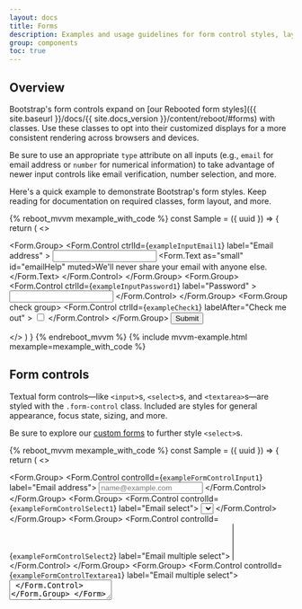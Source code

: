 ```yaml
---
layout: docs
title: Forms
description: Examples and usage guidelines for form control styles, layout options, and custom components for creating a wide variety of forms.
group: components
toc: true
---
```


## Overview

Bootstrap's form controls expand on [our Rebooted form styles]({{ site.baseurl }}/docs/{{ site.docs_version }}/content/reboot/#forms) with classes. Use these classes to opt into their customized displays for a more consistent rendering across browsers and devices.

Be sure to use an appropriate `type` attribute on all inputs (e.g., `email` for email address or `number` for numerical information) to take advantage of newer input controls like email verification, number selection, and more.

Here's a quick example to demonstrate Bootstrap's form styles. Keep reading for documentation on required classes, form layout, and more.

{% reboot_mvvm mexample_with_code %}
const Sample = ({ uuid }) => {
  return (
    <>
      <Form>
        <Form.Group>
          <Form.Control
            ctrlId={`exampleInputEmail1`}
            label="Email address"
          >
            <Input type="email" aria-describedby="emailHelp" />
            <Form.Text as="small" id="emailHelp" muted>We'll never share your email with anyone else.</Form.Text>
          </Form.Control>
        </Form.Group>
        <Form.Group>
          <Form.Control
            ctrlId={`exampleInputPassword1`}
            label="Password"
          >
            <Input type="email" />
          </Form.Control>
        </Form.Group>
        <Form.Group check group>
          <Form.Control
            ctrlId={`exampleCheck1`}
            labelAfter="Check me out"
          >
            <Input type="checkbox" />
          </Form.Control>
        </Form.Group>
        <Button theme="primary" type="submit">Submit</Button>
      </Form>
    </>
  )
}
{% endreboot_mvvm %}
{% include mvvm-example.html mexample=mexample_with_code %}

## Form controls

Textual form controls—like `<input>`s, `<select>`s, and `<textarea>`s—are styled with the `.form-control` class. Included are styles for general appearance, focus state, sizing, and more.

Be sure to explore our [custom forms](#custom-forms) to further style `<select>`s.

{% reboot_mvvm mexample_with_code %}
const Sample = ({ uuid }) => {
  return (
    <>
      <Form>
        <Form.Group>
          <Form.Control controlId={`exampleFormControlInput1`} label="Email address">
            <Input type="email" placeholder="name@example.com" />
          </Form.Control>
        </Form.Group>
        <Form.Group>
          <Form.Control controlId={`exampleFormControlSelect1`} label="Email select">
            <Select>
              <Select.Option>1</Select.Option>
              <Select.Option>2</Select.Option>
              <Select.Option>3</Select.Option>
              <Select.Option>4</Select.Option>
              <Select.Option>5</Select.Option>
            </Select>
          </Form.Control>
        </Form.Group>
        <Form.Group>
          <Form.Control controlId={`exampleFormControlSelect2`} label="Email multiple select">
            <Select multiple>
              <Select.Option>1</Select.Option>
              <Select.Option>2</Select.Option>
              <Select.Option>3</Select.Option>
              <Select.Option>4</Select.Option>
              <Select.Option>5</Select.Option>
            </Select>
          </Form.Control>
        </Form.Group>
        <Form.Group>
          <Form.Control controlId={`exampleFormControlTextarea1`} label="Email multiple select">
            <TextArea />
          </Form.Control>
        </Form.Group>
      </Form>
    </>
  )
}
{% endreboot_mvvm %}
{% include mvvm-example.html mexample=mexample_with_code %}

For file inputs, swap the `.form-control` for `.form-control-file`.

{% reboot_mvvm mexample_with_code %}
const Sample = ({ uuid }) => {
  return (
    <>
      <Form>
        <Form.Group>
          <Form.Control controlId={`exampleFormControlFile1`} label="Example file input">
            <Input type="file" />
          </Form.Control>
        </Form.Group>
      </Form>
    </>
  )
}
{% endreboot_mvvm %}
{% include mvvm-example.html mexample=mexample_with_code %}

### Sizing

Set heights using classes like `.form-control-lg` and `.form-control-sm`.

{% reboot_mvvm mexample_with_code %}
const Sample = ({ uuid }) => {
  return (
    <>
      <Form.Control>
        <Input size="lg" type="text" placeholder=".form-control-lg" />
        <Input type="text" placeholder="Default input" />
        <Input size="sm" type="text" placeholder=".form-control-sm" />
      </Form.Control>
    </>
  )
}
{% endreboot_mvvm %}
{% include mvvm-example.html mexample=mexample_with_code %}

{% reboot_mvvm mexample_with_code %}
const Sample = ({ uuid }) => {
  return (
    <>
      <Form.Control>
        <Select controlSize="lg" placeholder=".form-control-lg">
          <Select.Option>Large select</Select.Option>
        </Select>
        <Select placeholder="Default input">
          <Select.Option>Default select</Select.Option>
        </Select>
        <Select controlSize="sm" placeholder=".form-control-sm">
          <Select.Option>Small select</Select.Option>
        </Select>
      </Form.Control>
    </>
  )
}
{% endreboot_mvvm %}
{% include mvvm-example.html mexample=mexample_with_code %}

### Readonly

Add the `readonly` boolean attribute on an input to prevent modification of the input's value. Read-only inputs appear lighter (just like disabled inputs), but retain the standard cursor.

{% reboot_mvvm mexample_with_code %}
const Sample = ({ uuid }) => {
  return (
    <>
      <Form.Control>
        <Input type="text" placeholder="Readonly input here..." readonly />
      </Form.Control>
    </>
  )
}
{% endreboot_mvvm %}
{% include mvvm-example.html mexample=mexample_with_code %}

### Readonly plain text

If you want to have `<input readonly>` elements in your form styled as plain text, use the `.form-control-plaintext` class to remove the default form field styling and preserve the correct margin and padding.

{% reboot_mvvm mexample_with_code %}
const Sample = ({ uuid }) => {
  return (
    <>
      <Form>
        <Form.Group as={Row}>
          <Form.Control
            controlId="staticEmail"
            label={<Form.Label class="col-sm-2 col-form-label">Email</Form.Label>}
          >
            <Col span={10}>
              <Input type="text" value="email@example.com" readonly plaintext />
            </Col>
          </Form.Control>
        </Form.Group>
        <Form.Group as={Row}>
          <Form.Control
            controlId="inputPassword"
            label={<Form.Label class="col-sm-2 col-form-label">Password</Form.Label>}
          >
            <Col span={10}>
              <Input type="password" placeholder="Password" />
            </Col>
          </Form.Control>
        </Form.Group>
      </Form>
    </>
  )
}
{% endreboot_mvvm %}
{% include mvvm-example.html mexample=mexample_with_code %}

{% reboot_mvvm mexample_with_code %}
const Sample = ({ uuid }) => {
  return (
    <>
      <Form inline>
        <Form.Group class="mb-2">
          <Form.Control
            controlId="staticEmail2"
            label={<Form.Label class="sr-only">Email</Form.Label>}
          >
            <Input type="text" value="email@example.com" readonly plaintext />
          </Form.Control>
        </Form.Group>
        <Form.Group class="mx-sm-3 mb-2">
          <Form.Control
            controlId="inputPassword2"
            label={<Form.Label class="sr-only">Password</Form.Label>}
          >
            <Input type="password" placeholder="Password" />
          </Form.Control>
        </Form.Group>
        <Button type="submit" theme="primary" class="mb-2">Confirm identity</Button>
      </Form>
    </>
  )
}
{% endreboot_mvvm %}
{% include mvvm-example.html mexample=mexample_with_code %}

## Range Inputs

Set horizontally scrollable range inputs using `.form-control-range`.

{% reboot_mvvm mexample_with_code %}
const Sample = ({ uuid }) => {
  return (
    <>
      <Form>
        <Form.Group class="mb-2">
          <Form.Control
            controlId="formControlRange"
            label="Example Range input"
          >
            <Input type="range" />
          </Form.Control>
        </Form.Group>
      </Form>
    </>
  )
}
{% endreboot_mvvm %}
{% include mvvm-example.html mexample=mexample_with_code %}

## Checkboxes and radios

Default checkboxes and radios are improved upon with the help of `.form-check`, **a single class for both input types that improves the layout and behavior of their HTML elements**. Checkboxes are for selecting one or several options in a list, while radios are for selecting one option from many.

Disabled checkboxes and radios are supported. The `disabled` attribute will apply a lighter color to help indicate the input's state.

Checkboxes and radio buttons support HTML-based form validation and provide concise, accessible labels. As such, our `<input>`s and `<label>`s are sibling elements as opposed to an `<input>` within a `<label>`. This is slightly more verbose as you must specify `id` and `for` attributes to relate the `<input>` and `<label>`.

### Default (stacked)

By default, any number of checkboxes and radios that are immediate sibling will be vertically stacked and appropriately spaced with `.form-check`.

{% reboot_mvvm mexample_with_code %}
const Sample = ({ uuid }) => {
  return (
    <>
        <Form.Group check>
          <Form.Control
            controlId="defaultCheck1"
            labelAfter="Default checkbox"
          >
            <Input type="checkbox" value="" />
          </Form.Control>
        </Form.Group>
        <Form.Group check>
          <Form.Control
            controlId="defaultCheck2"
            labelAfter="Disabled checkbox"
          >
            <Input type="checkbox" value="" disabled />
          </Form.Control>
        </Form.Group>
    </>
  )
}
{% endreboot_mvvm %}
{% include mvvm-example.html mexample=mexample_with_code %}

{% reboot_mvvm mexample_with_code %}
const Sample = ({ uuid }) => {
  return (
    <>
        <Form.Group check>
          <Form.Control
            controlId="exampleRadios1"
            labelAfter="Default radio"
          >
            <Input type="radio" name="exampleRadios" value="option1" checked />
          </Form.Control>
        </Form.Group>
        <Form.Group check>
          <Form.Control
            controlId="exampleRadios2"
            labelAfter="Second default radio"
          >
            <Input type="radio" name="exampleRadios" value="option2" />
          </Form.Control>
        </Form.Group>
        <Form.Group check>
          <Form.Control
            controlId="exampleRadios3"
            labelAfter="Disabled radio"
          >
            <Input type="radio" name="exampleRadios" value="option3" disabled />
          </Form.Control>
        </Form.Group>
    </>
  )
}
{% endreboot_mvvm %}
{% include mvvm-example.html mexample=mexample_with_code %}

### Inline

Group checkboxes or radios on the same horizontal row by adding `.form-check-inline` to any `.form-check`.

{% reboot_mvvm mexample_with_code %}
const Sample = ({ uuid }) => {
  return (
    <>
        <Form.Group check inline>
          <Form.Control
            controlId="inlineCheckbox1"
            labelAfter="1"
          >
            <Input type="checkbox" value="option1" />
          </Form.Control>
        </Form.Group>
        <Form.Group check inline>
          <Form.Control
            controlId="inlineCheckbox2"
            labelAfter="2"
          >
            <Input type="checkbox" value="option2" />
          </Form.Control>
        </Form.Group>
        <Form.Group check inline>
          <Form.Control
            controlId="inlineCheckbox3"
            labelAfter="3 (disabled)"
          >
            <Input type="checkbox" value="option3" disabled />
          </Form.Control>
        </Form.Group>
    </>
  )
}
{% endreboot_mvvm %}
{% include mvvm-example.html mexample=mexample_with_code %}

{% reboot_mvvm mexample_with_code %}
const Sample = ({ uuid }) => {
  return (
    <>
        <Form.Group check inline>
          <Form.Control
            controlId="inlineRadio1"
            labelAfter="1"
          >
            <Input type="radio" name="inlineRadioOptions" value="option1" />
          </Form.Control>
        </Form.Group>
        <Form.Group check inline>
          <Form.Control
            controlId="inlineRadio2"
            labelAfter="2"
          >
            <Input type="radio" name="inlineRadioOptions" value="option2" />
          </Form.Control>
        </Form.Group>
        <Form.Group check inline>
          <Form.Control
            controlId="inlineRadio3"
            labelAfter="3 (disabled)"
          >
            <Input type="radio" name="inlineRadioOptions" value="option3" disabled />
          </Form.Control>
        </Form.Group>
    </>
  )
}
{% endreboot_mvvm %}
{% include mvvm-example.html mexample=mexample_with_code %}

### Without labels

Add `.position-static` to inputs within `.form-check` that don't have any label text. Remember to still provide some form of label for assistive technologies (for instance, using `aria-label`).

{% reboot_mvvm mexample_with_code %}
const Sample = ({ uuid }) => {
  return (
    <>
        <Form.Group check>
          <Form.Control
            controlId="blankCheckbox"
          >
            <Input class="position-static" type="checkbox" value="option1" aria-label="..." />
          </Form.Control>
        </Form.Group>
        <Form.Group check>
          <Form.Control
            controlId="blankRadio1"
          >
            <Input class="position-static" type="checkbox" name="blankRadio" value="option1" aria-label="..." />
          </Form.Control>
        </Form.Group>
    </>
  )
}
{% endreboot_mvvm %}
{% include mvvm-example.html mexample=mexample_with_code %}

## Layout

Since Bootstrap applies `display: block` and `width: 100%` to almost all our form controls, forms will by default stack vertically. Additional classes can be used to vary this layout on a per-form basis.

### Form groups

The `.form-group` class is the easiest way to add some structure to forms. It provides a flexible class that encourages proper grouping of labels, controls, optional help text, and form validation messaging. By default it only applies `margin-bottom`, but it picks up additional styles in `.form-inline` as needed. Use it with `<fieldset>`s, `<div>`s, or nearly any other element.

{% reboot_mvvm mexample_with_code %}
const Sample = ({ uuid }) => {
  return (
    <>
      <Form>
          <Form.Group>
            <Form.Control
              label="Example label"
              controlId="formGroupExampleInput"
            >
              <Input type="text" placeholder="Example input placeholder" />
            </Form.Control>
          </Form.Group>
          <Form.Group>
            <Form.Control
              label="Another label"
              controlId="formGroupExampleInput2"
            >
              <Input type="text" placeholder="Another input placeholder" />
            </Form.Control>
          </Form.Group>
      </Form>
    </>
  )
}
{% endreboot_mvvm %}
{% include mvvm-example.html mexample=mexample_with_code %}

### Form grid

More complex forms can be built using our grid classes. Use these for form layouts that require multiple columns, varied widths, and additional alignment options.

{% reboot_mvvm mexample_with_code %}
const Sample = ({ uuid }) => {
  return (
    <>
      <Row>
        <Col>
          <Input type="text" class="form-control" placeholder="First name" />
        </Col>
        <Col>
          <Input type="text" class="form-control" placeholder="Last name" />
        </Col>
      </Row>
    </>
  )
}
{% endreboot_mvvm %}
{% include mvvm-example.html mexample=mexample_with_code %}

#### Form row

You may also swap `.row` for `.form-row`, a variation of our standard grid row that overrides the default column gutters for tighter and more compact layouts.

{% reboot_mvvm mexample_with_code %}
const Sample = ({ uuid }) => {
  return (
    <>
      <Form>
        <Form.Row>
          <Col>
            <Input type="text" class="form-control" placeholder="First name" />
          </Col>
          <Col>
            <Input type="text" class="form-control" placeholder="Last name" />
          </Col>
        </Form.Row>
      </Form>
    </>
  )
}
{% endreboot_mvvm %}
{% include mvvm-example.html mexample=mexample_with_code %}

More complex layouts can also be created with the grid system.

{% reboot_mvvm mexample_with_code %}
const Sample = ({ uuid }) => {
  return (
    <>
      <Form>
        <Form.Row>
          <Col as={Form.Group} md={6}>
            <Form.Input type="email" id="inputEmail4" label="Email" />
          </Col>
          <Col as={Form.Group} md={6}>
            <Form.Input type="password" id="inputPassword4" label="Password" />
          </Col>
        </Form.Row>
        <Form.Group>
          <Form.Input type="text" id="inputAddress" label="Address" placeholder="1234 Main St" />
        </Form.Group>
        <Form.Group>
          <Form.Input type="text" id="inputAddress2" label="Address 2" placeholder="Apartment, studio, or floor" />
        </Form.Group>
        <Form.Row>
          <Col as={Form.Group} md={6}>
            <Form.Input type="text" id="inputCity" label="City" />
          </Col>
          <Col as={Form.Group} md={4}>
            <Form.Select id="inputState" label="State">
              <Form.Option selected>Choose...</Form.Option>
              <Form.Option>...</Form.Option>
            </Form.Select>
          </Col>
          <Col as={Form.Group} md={2}>
            <Form.Input type="text" id="inputZip" label="Zip" />
          </Col>
        </Form.Row>
        <Form.Group>
          <Form.Group check>
            <Form.Checkbox id="gridCheck" labelAfter="Check me out" />
          </Form.Group>
        </Form.Group>
        <Button type="submit" theme="primary">Sign in</Button>
      </Form>
    </>
  )
}
{% endreboot_mvvm %}
{% include mvvm-example.html mexample=mexample_with_code %}

#### Horizontal form

Create horizontal forms with the grid by adding the `.row` class to form groups and using the `.col-*-*` classes to specify the width of your labels and controls. Be sure to add `.col-form-label` to your `<label>`s as well so they're vertically centered with their associated form controls.

At times, you maybe need to use margin or padding utilities to create that perfect alignment you need. For example, we've removed the `padding-top` on our stacked radio inputs label to better align the text baseline.

{% reboot_mvvm mexample_with_code %}
const Sample = ({ uuid }) => {
  return (
    <>
      <Form>
        <Form.Group as={Row}>
          <Form.Input
            controlRefParentCol={{ sm: 10 }}
            type="email"
            id="inputEmail3"
            label={<Form.Label col={{ sm: 2 }}>Email</Form.Label>}
          />
        </Form.Group>
        <Form.Group as={Row}>
          <Form.Input
            controlRefParentCol={{ sm: 10 }}
            type="password"
            id="inputPassword3"
            label={<Form.Label col={{ sm: 2 }}>Password</Form.Label>}
          />
        </Form.Group>
        <Form.Group as="fieldset">
          <Row>
            <Col as="legend" sm={2} class="col-form-label pt-0">Radios</Col>
            <Col sm={10}>
              <Form.Group check>
                <Form.Radio labelAfter="First radio" name="gridRadios" id="gridRadios1" value="option1" checked />
              </Form.Group>
              <Form.Group check>
                <Form.Radio labelAfter="Second radio" name="gridRadios" id="gridRadios2" value="option2" />
              </Form.Group>
              <Form.Group check disabled>
                <Form.Radio labelAfter="Third disabled radio" name="gridRadios" id="gridRadios3" value="option3" disabled />
              </Form.Group>
            </Col>
          </Row>
        </Form.Group>
        <Row as={Form.Group}>
          <Col sm={2}>Checkbox</Col>
          <Col sm={10}>
            <Form.Group check>
              <Form.Checkbox labelAfter="Example checkbox" id="gridCheck1" />
            </Form.Group>
          </Col>
        </Row>
        <Row as={Form.Group}>
          <Col sm={10}>
            <Button type="submit" theme="primary">Sign in</Button>
          </Col>
        </Row>
      </Form>
    </>
  )
}
{% endreboot_mvvm %}
{% include mvvm-example.html mexample=mexample_with_code %}

##### Horizontal form label sizing

Be sure to use `.col-form-label-sm` or `.col-form-label-lg` to your `<label>`s or `<legend>`s to correctly follow the size of `.form-control-lg` and `.form-control-sm`.

{% reboot_mvvm mexample_with_code %}
const Sample = ({ uuid }) => {
  return (
    <>
      <Form>
        <Form.Group as={Row}>
          <Form.Input
            size="sm"
            controlRefParentCol={{ sm: 10 }}
            type="email"
            id="colFormLabelSm"
            label={<Form.Label col={{ sm: 2 }}>Email</Form.Label>}
            placeholder="col-form-label-sm"
          />
        </Form.Group>
        <Form.Group as={Row}>
          <Form.Input
            controlRefParentCol={{ sm: 10 }}
            type="email"
            id="colFormLabel"
            label={<Form.Label col={{ sm: 2 }}>Email</Form.Label>}
            placeholder="col-form-label"
          />
        </Form.Group>
        <Form.Group as={Row}>
          <Form.Input
            size="lg"
            controlRefParentCol={{ sm: 10 }}
            type="email"
            id="colFormLabelLg"
            label={<Form.Label col={{ sm: 2 }}>Email</Form.Label>}
            placeholder="col-form-label-lg"
          />
        </Form.Group>
      </Form>
    </>
  )
}
{% endreboot_mvvm %}
{% include mvvm-example.html mexample=mexample_with_code %}

#### Column sizing

As shown in the previous examples, our grid system allows you to place any number of `.col`s within a `.row` or `.form-row`. They'll split the available width equally between them. You may also pick a subset of your columns to take up more or less space, while the remaining `.col`s equally split the rest, with specific column classes like `.col-7`.

{% reboot_mvvm mexample_with_code %}
const Sample = ({ uuid }) => {
  return (
    <>
      <Form>
        <Form.Row>
          <Col span={7}>
            <Form.Input placeholder="City" />
          </Col>
          <Col class="col">
            <Form.Input placeholder="State" />
          </Col>
          <Col class="col">
            <Form.Input placeholder="Zip" />
          </Col>
        </Form.Row>
      </Form>
    </>
  )
}
{% endreboot_mvvm %}
{% include mvvm-example.html mexample=mexample_with_code %}

#### Auto-sizing

The example below uses a flexbox utility to vertically center the contents and changes `.col` to `.col-auto` so that your columns only take up as much space as needed. Put another way, the column sizes itself based on the contents.

{% reboot_mvvm mexample_with_code %}
const Sample = ({ uuid }) => {
  return (
    <>
      <Form>
        <Form.Row class="align-items-center">
          <Col span="auto">
            <Form.Input
              class="mb-2"
              id="inlineFormInput"
              placeholder="Jane Doe"
              label={<Form.Label class="sr-only">Name</Form.Label>}
            />
          </Col>
          <Col span="auto">
            <Form.Input
              id="inlineFormInputGroup"
              placeholder="Username"
              controlRefParentAs={({ children }) => 
                <InputGroup class="mb-2" prepend="@">{children}</InputGroup>
              }
              label={<Form.Label class="sr-only">Username</Form.Label>}
            />
          </Col>
          <Col span="auto">
            <Form.Group check>
              <Form.Checkbox
                id="autoSizingCheck"
                placeholder="Username"
                labelAfter="Remember me"
              />
            </Form.Group>
          </Col>
          <Col span="auto">
            <Button type="submit" theme="primary" class="mb-2">Submit</Button>
          </Col>
        </Form.Row>
      </Form>
    </>
  )
}
{% endreboot_mvvm %}
{% include mvvm-example.html mexample=mexample_with_code %}

You can then remix that once again with size-specific column classes.

{% reboot_mvvm mexample_with_code %}
const Sample = ({ uuid }) => {
  return (
    <>
      <Form>
        <Form.Row class="align-items-center">
          <Col sm={3} class="my-1">
            <Form.Input
              id="inlineFormInputName"
              placeholder="Jane Doe"
              label={<Form.Label class="sr-only">Name</Form.Label>}
            />
          </Col>
          <Col sm={3} class="my-1">
            <Form.Input
              id="inlineFormInputGroupUsername"
              placeholder="Username"
              controlRefParentAs={({ children }) => 
                <InputGroup prepend="@">{children}</InputGroup>
              }
              label={<Form.Label class="sr-only">Username</Form.Label>}
            />
          </Col>
          <Col span="auto" class="my-1">
            <Form.Group check>
              <Form.Checkbox
                id="autoSizingCheck2"
                labelAfter="Remember me"
              />
            </Form.Group>
          </Col>
          <Col span="auto" class="my-1">
            <Button type="submit" theme="primary">Submit</Button>
          </Col>
        </Form.Row>
      </Form>
    </>
  )
}
{% endreboot_mvvm %}
{% include mvvm-example.html mexample=mexample_with_code %}

And of course [custom form controls](#custom-forms) are supported.

{% reboot_mvvm mexample_with_code %}
const Sample = ({ uuid }) => {
  return (
    <>
      <Form>
        <Form.Row class="align-items-center">
          <Col span="auto" class="my-1">
            <Form.Select
              id="inlineFormCustomSelect"
              class="mr-sm-2"
              label={<Form.Label class="mr-sm-2 sr-only">Preference</Form.Label>}
              custom
            >
              <Select.Option selected>Choose...</Select.Option>
              <Select.Option value="1">One</Select.Option>
              <Select.Option value="2">Two</Select.Option>
              <Select.Option value="3">Three</Select.Option>
            </Form.Select>
          </Col>
          <Col span="auto" class="my-1">
            <Form.Checkbox
              id="customControlAutosizing"
              custom
              controlAs={({ children }) => (
                <div class="custom-control custom-checkbox mr-sm-2">
                  {children}
                </div>
              )}
              labelAfter={<Form.Label custom>Remember my preference</Form.Label>}
            />
          </Col>
          <Col span="auto" class="my-1">
            <Button type="submit" theme="primary">Submit</Button>
          </Col>
        </Form.Row>
      </Form>
    </>
  )
}
{% endreboot_mvvm %}
{% include mvvm-example.html mexample=mexample_with_code %}

### Inline forms

Use the `.form-inline` class to display a series of labels, form controls, and buttons on a single horizontal row. Form controls within inline forms vary slightly from their default states.

- Controls are `display: flex`, collapsing any HTML white space and allowing you to provide alignment control with [spacing]({{ site.baseurl }}/docs/{{ site.docs_version }}/utilities/spacing/) and [flexbox]({{ site.baseurl }}/docs/{{ site.docs_version }}/utilities/flex/) utilities.
- Controls and input groups receive `width: auto` to override the Bootstrap default `width: 100%`.
- Controls **only appear inline in viewports that are at least 576px wide** to account for narrow viewports on mobile devices.

You may need to manually address the width and alignment of individual form controls with [spacing utilities]({{ site.baseurl }}/docs/{{ site.docs_version }}/utilities/spacing/) (as shown below). Lastly, be sure to always include a `<label>` with each form control, even if you need to hide it from non-screenreader visitors with `.sr-only`.

{% reboot_mvvm mexample_with_code %}
const Sample = ({ uuid }) => {
  return (
    <>
      <Form inline>
        <Form.Input
          id="inlineFormInputName2"
          placeholder="Jane Doe"
          class="mb-2 mr-sm-2"
          label={<Form.Label class="sr-only">Name</Form.Label>}
        />
        <Form.Input
          id="inlineFormInputGroupUsername2"
          placeholder="Username"
          label={<Form.Label class="sr-only">Username</Form.Label>}
          controlRefParentAs={({ children }) => (
            <InputGroup children={children} class="mb-2 mr-sm-2" prepend="@" />
          )}
        />
        <Form.Checkbox
          id="inlineFormCheck"
          labelAfter="Remember me"
          controlAs={({ children }) => (
            <Form.Group check children={children} class="mb-2 mr-sm-2" />
          )}
        />
        <Button type="submit" theme="primary" class="mb-2">Submit</Button>
      </Form>
    </>
  )
}
{% endreboot_mvvm %}
{% include mvvm-example.html mexample=mexample_with_code %}

Custom form controls and selects are also supported.

{% reboot_mvvm mexample_with_code %}
const Sample = ({ uuid }) => {
  return (
    <>
      <Form inline>
        <Form.Select
          id="inlineFormCustomSelectPref"
          class="my-1 mr-sm-2"
          label={<Form.Label class="my-1 mr-2">Preference</Form.Label>}
          custom
        >
          <Select.Option selected>Choose...</Select.Option>
          <Select.Option value="1">One</Select.Option>
          <Select.Option value="2">Two</Select.Option>
          <Select.Option value="3">Three</Select.Option>
        </Form.Select>
        <Form.Checkbox
          id="customControlInline"
          labelAfter={<Form.Label custom>Remember my preference</Form.Label>}
          controlAs={({ children }) => (
            <div children={children} class="custom-control custom-checkbox my-1 mr-sm-2" />
          )}
          custom
        />
        <Button type="submit" theme="primary" class="my-1">Submit</Button>
      </Form>
    </>
  )
}
{% endreboot_mvvm %}
{% include mvvm-example.html mexample=mexample_with_code %}

{% capture callout %}
##### Alternatives to hidden labels
Assistive technologies such as screen readers will have trouble with your forms if you don't include a label for every input. For these inline forms, you can hide the labels using the `.sr-only` class. There are further alternative methods of providing a label for assistive technologies, such as the `aria-label`, `aria-labelledby` or `title` attribute. If none of these are present, assistive technologies may resort to using the `placeholder` attribute, if present, but note that use of `placeholder` as a replacement for other labelling methods is not advised.
{% endcapture %}
{% include callout.html content=callout type="warning" %}

## Help text

Block-level help text in forms can be created using `.form-text` (previously known as `.help-block` in v3). Inline help text can be flexibly implemented using any inline HTML element and utility classes like `.text-muted`.

{% capture callout %}
##### Associating help text with form controls

Help text should be explicitly associated with the form control it relates to using the `aria-describedby` attribute. This will ensure that assistive technologies—such as screen readers—will announce this help text when the user focuses or enters the control.
{% endcapture %}
{% include callout.html content=callout type="warning" %}

Help text below inputs can be styled with `.form-text`. This class includes `display: block` and adds some top margin for easy spacing from the inputs above.

{% reboot_mvvm mexample_with_code %}
const Sample = ({ uuid }) => {
  return (
    <>
      <Form.Input
        id="inputPassword5"
        type="password"
        aria-describedby="passwordHelpBlock"
        label="Password"
        controlHelp={(
          <Form.Text as="small" muted id="passwordHelpBlock">
            Your password must be 8-20 characters long, contain letters and numbers, and must not contain spaces, special characters, or emoji.
          </Form.Text>
        )}
      />
    </>
  )
}
{% endreboot_mvvm %}
{% include mvvm-example.html mexample=mexample_with_code %}

Inline text can use any typical inline HTML element (be it a `<small>`, `<span>`, or something else) with nothing more than a utility class.

{% reboot_mvvm mexample_with_code %}
const Sample = ({ uuid }) => {
  return (
    <>
      <Form inline>
        <Form.Group>
          <Form.Input
            id="inputPassword6"
            type="password"
            aria-describedby="passwordHelpInline"
            label="Password"
            class="mx-sm-3"
            controlHelp={(
              <Form.Text as="small" muted id="passwordHelpInline">
                Must be 8-20 characters long.
              </Form.Text>
            )}
          />
        </Form.Group>
      </Form>
    </>
  )
}
{% endreboot_mvvm %}
{% include mvvm-example.html mexample=mexample_with_code %}

## Disabled forms

Add the `disabled` boolean attribute on an input to prevent user interactions and make it appear lighter.

{% highlight jsx %}
<Form.Input id="disabledInput" type="text" placeholder="Disabled input here..." disabled />
{% endhighlight %}

Add the `disabled` attribute to a `<fieldset>` to disable all the controls within.

{% reboot_mvvm mexample_with_code %}
const Sample = ({ uuid }) => {
  return (
    <>
      <Form>
        <fieldset disabled>
          <Form.Group>
            <Form.Input
              id="disabledTextInput"
              label="Disabled input"
              placeholder="Disabled input"
            />
          </Form.Group>
          <Form.Group>
            <Form.Select
              id="disabledSelect"
              label="Disabled select menu"
            >
              <Select.Option>Disabled select</Select.Option>
            </Form.Select>
          </Form.Group>
          <Form.Group>
            <Form.Checkbox
              id="disabledFieldsetCheck"
              labelAfter="Can't check this"
              placeholder="Disabled input"
              disabled
              controlAs={({ children }) => (
                <div class="form-check" children={children} />
              )}
            />
          </Form.Group>
          <Button type="submit" theme="primary">Submit</Button>
        </fieldset>
      </Form>
    </>
  )
}
{% endreboot_mvvm %}
{% include mvvm-example.html mexample=mexample_with_code %}

{% capture callout %}
##### Caveat with anchors

By default, browsers will treat all native form controls (`<input>`, `<select>` and `<button>` elements) inside a `<fieldset disabled>` as disabled, preventing both keyboard and mouse interactions on them. However, if your form also includes `<a ... class="btn btn-*">` elements, these will only be given a style of `pointer-events: none`. As noted in the section about [disabled state for buttons]({{ site.baseurl }}/docs/{{ site.docs_version }}/components/buttons/#disabled-state) (and specifically in the sub-section for anchor elements), this CSS property is not yet standardized and isn't fully supported in Internet Explorer 10, and won't prevent keyboard users from being able to focus or activate these links. So to be safe, use custom JavaScript to disable such links.
{% endcapture %}
{% include callout.html content=callout type="warning" %}

{% capture callout %}
#### Cross-browser compatibility

While Bootstrap will apply these styles in all browsers, Internet Explorer 11 and below don't fully support the `disabled` attribute on a `<fieldset>`. Use custom JavaScript to disable the fieldset in these browsers.
{% endcapture %}
{% include callout.html content=callout type="danger" %}

## Validation

Provide valuable, actionable feedback to your users with HTML5 form validation–[available in all our supported browsers](https://caniuse.com/#feat=form-validation). Choose from the browser default validation feedback, or implement custom messages with our built-in classes and starter JavaScript.

{% capture callout %}
We currently recommend using custom validation styles, as native browser default validation messages are not consistently exposed to assistive technologies in all browsers (most notably, Chrome on desktop and mobile).
{% endcapture %}
{% include callout.html content=callout type="warning" %}

### How it works

Here's how form validation works with Bootstrap:

- HTML form validation is applied via CSS's two pseudo-classes, `:invalid` and `:valid`. It applies to `<input>`, `<select>`, and `<textarea>` elements.
- Bootstrap scopes the `:invalid` and `:valid` styles to parent `.was-validated` class, usually applied to the `<form>`. Otherwise, any required field without a value shows up as invalid on page load. This way, you may choose when to activate them (typically after form submission is attempted).
- To reset the appearance of the form (for instance, in the case of dynamic form submissions using AJAX), remove the `.was-validated` class from the `<form>` again after submission.
- As a fallback, `.is-invalid` and `.is-valid` classes may be used instead of the pseudo-classes for [server side validation](#server-side). They do not require a `.was-validated` parent class.
- Due to constraints in how CSS works, we cannot (at present) apply styles to a `<label>` that comes before a form control in the DOM without the help of custom JavaScript.
- All modern browsers support the [constraint validation API](https://www.w3.org/TR/html5/sec-forms.html#the-constraint-validation-api), a series of JavaScript methods for validating form controls.
- Feedback messages may utilize the [browser defaults](#browser-defaults) (different for each browser, and unstylable via CSS) or our custom feedback styles with additional HTML and CSS.
- You may provide custom validity messages with `setCustomValidity` in JavaScript.

With that in mind, consider the following demos for our custom form validation styles, optional server side classes, and browser defaults.

### Custom styles

For custom Bootstrap form validation messages, you'll need to add the `novalidate` boolean attribute to your `<form>`. This disables the browser default feedback tooltips, but still provides access to the form validation APIs in JavaScript. Try to submit the form below; our JavaScript will intercept the submit button and relay feedback to you. When attempting to submit, you'll see the `:invalid` and `:valid` styles applied to your form controls.

Custom feedback styles apply custom colors, borders, focus styles, and background icons to better communicate feedback. Background icons for `<select>`s are only available with `.custom-select`, and not `.form-control`.

{% reboot_mvvm mexample_with_code %}
const Sample = ({ uuid }) => {
  const [ wasValidated, setWasValidated ] = React.useState(false)

  return (
    <>
      <Form
        class="needs-validation"
        rbWasValidated={wasValidated}
        novalidate
        onSubmitCapture={(event) => {
          const form = event.target
          if (form.checkValidity() === false) {
            event.preventDefault();
            event.stopPropagation();
          }
          setWasValidated(true)
        }}
      >
        <Form.Row>
          <Col md={4} class="mb-3">
            <Form.Input
              id="validationCustom01"
              label="First name"
              value="Mark"
              required
              controlValidationFeedback={<Form.ValidationFeedback when="valid">Looks good!</Form.ValidationFeedback>}
            />
          </Col>
          <Col md={4} class="mb-3">
            <Form.Input
              id="validationCustom02"
              label="Last name"
              value="Otto"
              required
              controlValidationFeedback={<Form.ValidationFeedback when="valid">Looks good!</Form.ValidationFeedback>}
            />
          </Col>
          <Col md={4} class="mb-3">
            <Form.Input
              id="validationCustomUsername"
              label="Username"
              required
              aria-describedby="inputGroupPrepend"
              controlRefParentAs={({ children }) => (
                <InputGroup prepend="@" id="inputGroupPrepend" children={children} />
              )}
              controlValidationFeedback={<Form.ValidationFeedback when="invalid">Please choose a username.</Form.ValidationFeedback>}
            />
          </Col>
        </Form.Row>
        <Form.Row>
          <Col md={6} class="mb-3">
            <Form.Input
              id="validationCustom03"
              label="City"
              required
              controlValidationFeedback={<Form.ValidationFeedback when="invalid">Please provide a valid city.</Form.ValidationFeedback>}
            />
          </Col>
          <Col md={3} class="mb-3">
            <Form.Select
              id="validationCustom04"
              label="State"
              required
              controlValidationFeedback={<Form.ValidationFeedback when="invalid">Please select a valid state.</Form.ValidationFeedback>}
            >
              <Select.Option selected disabled value="">Choose...</Select.Option>
              <Select.Option>...</Select.Option>
            </Form.Select>
          </Col>
          <Col md={3} class="mb-3">
            <Form.Input
              id="validationCustom05"
              label="Zip"
              required
              controlValidationFeedback={<Form.ValidationFeedback when="invalid">Please provide a valid zip.</Form.ValidationFeedback>}
            />
          </Col>
        </Form.Row>
        <Form.Group>
          <Form.Checkbox
            id="invalidCheck"
            labelAfter="Agree to terms and conditions"
            value=""
            required
            controlAs={({ children }) => (
              <Form.Group check children={children} />
            )}
            controlValidationFeedback={<Form.ValidationFeedback when="invalid">You must agree before submitting.</Form.ValidationFeedback>}
          />
        </Form.Group>
        <Button theme="primary" type="submit">Submit form</Button>
      </Form>
    </>
  )
}
{% endreboot_mvvm %}
{% include mvvm-example.html mexample=mexample_with_code %}

### Browser defaults

Not interested in custom validation feedback messages or writing JavaScript to change form behaviors? All good, you can use the browser defaults. Try submitting the form below. Depending on your browser and OS, you'll see a slightly different style of feedback.

While these feedback styles cannot be styled with CSS, you can still customize the feedback text through JavaScript.

{% reboot_mvvm mexample_with_code %}
const Sample = ({ uuid }) => {
  return (
    <>
      <Form>
        <Form.Row>
          <Col md={4} class="mb-3">
            <Form.Input
              id="validationDefault01"
              label="First name"
              value="Mark"
              required
            />
          </Col>
          <Col md={4} class="mb-3">
            <Form.Input
              id="validationDefault02"
              label="Last name"
              value="Otto"
              required
            />
          </Col>
          <Col md={4} class="mb-3">
            <Form.Input
              id="validationDefaultUsername"
              label="Username"
              aria-describedby="inputGroupPrepend2"
              controlRefParentAs={({ children }) => 
                <InputGroup prepend="@" id="inputGroupPrepend2">{children}</InputGroup>
              }
              required
            />
          </Col>
        </Form.Row>
        <Form.Row>
          <Col md={6} class="mb-3">
            <Form.Input
              id="validationDefault03"
              label="City"
              required
            />
          </Col>
          <Col md={3} class="mb-3">
            <Form.Select
              id="validationDefault04"
              label="State"
              custom
              required
            >
              <Select.Option selected disabled value="">Choose...</Select.Option>
              <Select.Option>...</Select.Option>
            </Form.Select>
          </Col>
          <Col md={3} class="mb-3">
            <Form.Input
              id="validationDefault05"
              label="Zip"
              required
            />
          </Col>
        </Form.Row>
        <Form.Group>
          <Form.Checkbox
            id="invalidCheck2"
            labelAfter="Agree to terms and conditions"
            value=""
            required
            controlAs={({ children }) => (
              <Form.Group check children={children} />
            )}
          />
        </Form.Group>
        <Button theme="primary" type="submit">Submit form</Button>
      </Form>
    </>
  )
}
{% endreboot_mvvm %}
{% include mvvm-example.html mexample=mexample_with_code %}

### Server side

We recommend using client-side validation, but in case you require server-side validation, you can indicate invalid and valid form fields with `.is-invalid` and `.is-valid`. Note that `.invalid-feedback` is also supported with these classes.

{% reboot_mvvm mexample_with_code %}
const Sample = ({ uuid }) => {
  return (
    <>
      <Form>
        <Form.Row>
          <Col md={4} class="mb-3">
            <Form.Input
              id="validationServer01"
              label="First name"
              value="Mark"
              required
              rbValid
              controlValidationFeedback={<Form.ValidationFeedback when="valid">Looks good!</Form.ValidationFeedback>}
            />
          </Col>
          <Col md={4} class="mb-3">
            <Form.Input
              id="validationServer02"
              label="Last name"
              value="Otto"
              required
              rbValid
              controlValidationFeedback={<Form.ValidationFeedback when="valid">Looks good!</Form.ValidationFeedback>}
            />
          </Col>
          <Col md={4} class="mb-3">
            <Form.Input
              id="validationServerUsername"
              label="Username"
              required
              rbValid={false}
              aria-describedby="inputGroupPrepend3"
              controlRefParentAs={({ children }) => 
                <InputGroup prepend="@" id="inputGroupPrepend3">{children}</InputGroup>
              }
              controlValidationFeedback={<Form.ValidationFeedback when="invalid">Please choose a username.</Form.ValidationFeedback>}
            />
          </Col>
        </Form.Row>
        <Form.Row>
          <Col md={6} class="mb-3">
            <Form.Input
              id="validationServer03"
              label="City"
              required
              rbValid={false}
              controlValidationFeedback={<Form.ValidationFeedback when="invalid">Please provide a valid city.</Form.ValidationFeedback>}
            />
          </Col>
          <Col md={3} class="mb-3">
            <Form.Select
              id="validationServer04"
              label="State"
              custom
              required
              rbValid={false}
              controlValidationFeedback={<Form.ValidationFeedback when="invalid">Please select a valid state.</Form.ValidationFeedback>}
            >
              <Select.Option selected disabled value="">Choose...</Select.Option>
              <Select.Option>...</Select.Option>
            </Form.Select>
          </Col>
          <Col md={3} class="mb-3">
            <Form.Input
              id="validationServer05"
              label="Zip"
              required
              rbValid={false}
              controlValidationFeedback={<Form.ValidationFeedback when="invalid">Please provide a valid zip.</Form.ValidationFeedback>}
            />
          </Col>
        </Form.Row>
        <Form.Group>
          <Form.Checkbox
            id="invalidCheck3"
            labelAfter="Agree to terms and conditions"
            value=""
            required
            rbValid={false}
            controlAs={({ children }) => (
              <Form.Group check children={children} />
            )}
            controlValidationFeedback={<Form.ValidationFeedback when="invalid">You must agree before submitting.</Form.ValidationFeedback>}
          />
        </Form.Group>
        <Button theme="primary" type="submit">Submit form</Button>
      </Form>
    </>
  )
}
{% endreboot_mvvm %}
{% include mvvm-example.html mexample=mexample_with_code %}

### Supported elements

Validation styles are available for the following form controls and components:

- `<input>`s and `<textarea>`s with `.form-control` (including up to one `.form-control` in input groups)
- `<select>`s with `.form-control` or `.custom-select`
- `.form-check`s
- `.custom-checkbox`s and `.custom-radio`s
- `.custom-file`

{% reboot_mvvm mexample_with_code %}
const Sample = ({ uuid }) => {
  return (
    <>
      <Form rbWasValidated>
        <div class="mb-3">
          <Form.Input
            textarea
            id="validationTextarea"
            label="Textarea"
            required
            rbValid={false}
            controlValidationFeedback={<Form.ValidationFeedback when="invalid">Please enter a message in the textarea.</Form.ValidationFeedback>}
          />
        </div>
        <div class="custom-control custom-checkbox mb-3">
          <Form.Checkbox
            id="customControlValidation1"
            labelAfter={<Form.Label custom>Check this custom checkbox</Form.Label>}
            custom
            required
            controlValidationFeedback={<Form.ValidationFeedback when="invalid">Example invalid feedback text</Form.ValidationFeedback>}
          />
        </div>
        <div class="custom-control custom-radio">
          <Form.Radio
            id="customControlValidation2"
            labelAfter={<Form.Label custom>Toggle this custom radio</Form.Label>}
            name="radio-stacked"
            custom
            required
          />
        </div>
        <div class="custom-control custom-radio mb-3">
          <Form.Radio
            id="customControlValidation3"
            labelAfter={<Form.Label custom>Or toggle this other custom radio</Form.Label>}
            name="radio-stacked"
            custom
            required
            controlValidationFeedback={<Form.ValidationFeedback when="invalid">More example invalid feedback text</Form.ValidationFeedback>}
          />
        </div>
        <Form.Group>
          <Form.Select
            custom
            required
            controlValidationFeedback={<Form.ValidationFeedback when="invalid">Example invalid custom select feedback</Form.ValidationFeedback>}
          >
            <Select.Option value="">Open this select menu</Select.Option>
            <Select.Option value="1">One</Select.Option>
            <Select.Option value="2">Two</Select.Option>
            <Select.Option value="3">Three</Select.Option>
          </Form.Select>
        </Form.Group>
        <div class="custom-file">
          <Form.Input
            type="file"
            id="validatedCustomFile"
            labelAfter="Choose file..."
            required
            custom
            controlValidationFeedback={<Form.ValidationFeedback when="invalid">Example invalid custom file feedback</Form.ValidationFeedback>}
          />
        </div>
      </Form>
    </>
  )
}
{% endreboot_mvvm %}
{% include mvvm-example.html mexample=mexample_with_code %}

### Tooltips

If your form layout allows it, you can swap the `.{valid|invalid}-feedback` classes for `.{valid|invalid}-tooltip` classes to display validation feedback in a styled tooltip. Be sure to have a parent with `position: relative` on it for tooltip positioning. In the example below, our column classes have this already, but your project may require an alternative setup.

{% reboot_mvvm mexample_with_code %}
const Sample = ({ uuid }) => {
  const [ wasValidated, setWasValidated ] = React.useState(false)

  return (
    <>
      <Form
        class="needs-validation"
        rbWasValidated={wasValidated}
        novalidate
        onSubmitCapture={(event) => {
          const form = event.target
          if (form.checkValidity() === false) {
            event.preventDefault();
            event.stopPropagation();
          }
          setWasValidated(true)
        }}
      >
        <Form.Row>
          <Col md={4} class="mb-3">
            <Form.Input
              id="validationTooltip01"
              label="First name"
              value="Mark"
              required
              controlValidationTooltip={<Form.ValidationTooltip when="valid">Looks good!</Form.ValidationTooltip>}
            />
          </Col>
          <Col md={4} class="mb-3">
            <Form.Input
              id="validationTooltip02"
              label="Last name"
              value="Otto"
              required
              controlValidationTooltip={<Form.ValidationTooltip when="valid">Looks good!</Form.ValidationTooltip>}
            />
          </Col>
          <Col md={4} class="mb-3">
            <Form.Input
              id="validationTooltipUsername"
              label="Username"
              required
              aria-describedby="inputGroupPrepend"
              controlRefParentAs={({ children }) => (
                <InputGroup prepend="@" id="inputGroupPrepend" children={children} />
              )}
              controlValidationTooltip={<Form.ValidationTooltip when="invalid">Please choose a username.</Form.ValidationTooltip>}
            />
          </Col>
        </Form.Row>
        <Form.Row>
          <Col md={6} class="mb-3">
            <Form.Input
              id="validationTooltip03"
              label="City"
              required
              controlValidationTooltip={<Form.ValidationTooltip when="invalid">Please provide a valid city.</Form.ValidationTooltip>}
            />
          </Col>
          <Col md={3} class="mb-3">
            <Form.Select
              id="validationTooltip04"
              label="State"
              required
              controlValidationTooltip={<Form.ValidationTooltip when="invalid">Please select a valid state.</Form.ValidationTooltip>}
            >
              <Select.Option selected disabled value="">Choose...</Select.Option>
              <Select.Option>...</Select.Option>
            </Form.Select>
          </Col>
          <Col md={3} class="mb-3">
            <Form.Input
              id="validationTooltip05"
              label="Zip"
              required
              controlValidationTooltip={<Form.ValidationTooltip when="invalid">Please provide a valid zip.</Form.ValidationTooltip>}
            />
          </Col>
        </Form.Row>
        <Button theme="primary" type="submit">Submit form</Button>
      </Form>
    </>
  )
}
{% endreboot_mvvm %}
{% include mvvm-example.html mexample=mexample_with_code %}

### Customizing

Validation states can be customized via Sass with the `$form-validation-states` map. Located in our `_variables.scss` file, this Sass map is looped over to generate the default `valid`/`invalid` validation states. Included is a nested map for customizing each state's color and icon. While no other states are supported by browsers, those using custom styles can easily add more complex form feedback.

Please note that we do not recommend customizing these values without also modifying the `form-validation-state` mixin.

{% highlight scss %}
// Sass map from `_variables.scss`
// Override this and recompile your Sass to generate different states
$form-validation-states: map-merge(
  (
    "valid": (
      "color": $form-feedback-valid-color,
      "icon": $form-feedback-icon-valid
    ),
    "invalid": (
      "color": $form-feedback-invalid-color,
      "icon": $form-feedback-icon-invalid
    )
  ),
  $form-validation-states
);

// Loop from `_forms.scss`
// Any modifications to the above Sass map will be reflected in your compiled
// CSS via this loop.
@each $state, $data in $form-validation-states {
  @include form-validation-state($state, map-get($data, color), map-get($data, icon));
}
{% endhighlight %}

## Custom forms

For even more customization and cross browser consistency, use our completely custom form elements to replace the browser defaults. They're built on top of semantic and accessible markup, so they're solid replacements for any default form control.

### Checkboxes and radios

Each checkbox and radio `<input>` and `<label>` pairing is wrapped in a `<div>` to create our custom control. Structurally, this is the same approach as our default `.form-check`.

We use the sibling selector (`~`) for all our `<input>` states—like `:checked`—to properly style our custom form indicator. When combined with the `.custom-control-label` class, we can also style the text for each item based on the `<input>`'s state.

We hide the default `<input>` with `opacity` and use the `.custom-control-label` to build a new custom form indicator in its place with `::before` and `::after`. Unfortunately we can't build a custom one from just the `<input>` because CSS's `content` doesn't work on that element.

In the checked states, we use **base64 embedded SVG icons** from [Open Iconic](https://github.com/iconic/open-iconic). This provides us the best control for styling and positioning across browsers and devices.

#### Checkboxes

{% reboot_mvvm mexample_with_code %}
const Sample = ({ uuid }) => {
  return (
    <>
      <div class="custom-control custom-checkbox">
        <Form.Input
          type="checkbox"
          custom
          id="customCheck1"
          label="Check this custom checkbox"
        />
      </div>
    </>
  )
}
{% endreboot_mvvm %}
{% include mvvm-example.html mexample=mexample_with_code %}

Custom checkboxes can also utilize the `:indeterminate` pseudo class when manually set via JavaScript (there is no available HTML attribute for specifying it).

{% reboot_mvvm mexample_with_code %}
const Sample = ({ uuid }) => {
  return (
    <>
      <div class="custom-control custom-checkbox">
        <Form.Checkbox
          custom
          id="customCheck2"
          label="Check this custom checkbox"
          indeterminate
        />
      </div>
    </>
  )
}
{% endreboot_mvvm %}
{% include mvvm-example.html mexample=mexample_with_code class="bd-example-indeterminate" %}

#### Radios

{% reboot_mvvm mexample_with_code %}
const Sample = ({ uuid }) => {
  return (
    <>
      <div class="custom-control custom-radio">
        <Form.Radio
          custom
          name="customRadio"
          id="customRadio1"
          label="Toggle this custom radio"
        />
      </div>
      <div class="custom-control custom-radio">
        <Form.Radio
          custom
          name="customRadio"
          id="customRadio2"
          label="Or toggle this other custom radio"
        />
      </div>
    </>
  )
}
{% endreboot_mvvm %}
{% include mvvm-example.html mexample=mexample_with_code %}

#### Inline

{% reboot_mvvm mexample_with_code %}
const Sample = ({ uuid }) => {
  return (
    <>
      <div class="custom-control custom-radio custom-control-inline">
        <Form.Radio
          custom
          name="customRadioInline1"
          id="customRadioInline1"
          label="Toggle this custom radio"
        />
      </div>
      <div class="custom-control custom-radio custom-control-inline">
        <Form.Radio
          custom
          name="customRadioInline1"
          id="customRadioInline2"
          label="Or toggle this other custom radio"
        />
      </div>
    </>
  )
}
{% endreboot_mvvm %}
{% include mvvm-example.html mexample=mexample_with_code %}

#### Disabled

Custom checkboxes and radios can also be disabled. Add the `disabled` boolean attribute to the `<input>` and the custom indicator and label description will be automatically styled.

{% reboot_mvvm mexample_with_code %}
const Sample = ({ uuid }) => {
  return (
    <>
      <div class="custom-control custom-checkbox">
        <Form.Checkbox
          custom
          id="customCheckDisabled1"
          label="Check this custom checkbox"
          disabled
        />
      </div>
      <div class="custom-control custom-radio">
        <Form.Radio
          custom
          name="radioDisabled"
          id="customRadioDisabled2"
          label="Toggle this custom radio"
          disabled
        />
      </div>
    </>
  )
}
{% endreboot_mvvm %}
{% include mvvm-example.html mexample=mexample_with_code %}

### Switches

A switch has the markup of a custom checkbox but uses the `.custom-switch` class to render a toggle switch. Switches also support the `disabled` attribute.

{% reboot_mvvm mexample_with_code %}
const Sample = ({ uuid }) => {
  return (
    <>
      <div class="custom-control custom-switch">
        <Form.Checkbox
          custom
          id="customSwitch1"
          label="Toggle this switch element"
        />
      </div>
      <div class="custom-control custom-switch">
        <Form.Checkbox
          custom
          id="customSwitch2"
          label="Disabled switch element"
          disabled
        />
      </div>
    </>
  )
}
{% endreboot_mvvm %}
{% include mvvm-example.html mexample=mexample_with_code %}

### Select menu

Custom `<select>` menus need only a custom class, `.custom-select` to trigger the custom styles. Custom styles are limited to the `<select>`'s initial appearance and cannot modify the `<option>`s due to browser limitations.

{% reboot_mvvm mexample_with_code %}
const Sample = ({ uuid }) => {
  return (
    <>
      <Form.Select custom>
        <Select.Option selected>Open this select menu</Select.Option>
        <Select.Option value="1">One</Select.Option>
        <Select.Option value="2">Two</Select.Option>
        <Select.Option value="3">Three</Select.Option>
      </Form.Select>
    </>
  )
}
{% endreboot_mvvm %}
{% include mvvm-example.html mexample=mexample_with_code %}

You may also choose from small and large custom selects to match our similarly sized text inputs.

{% reboot_mvvm mexample_with_code %}
const Sample = ({ uuid }) => {
  return (
    <>
      <Form.Select custom controlSize="lg" class="mb-3">
        <Select.Option selected>Open this select menu</Select.Option>
        <Select.Option value="1">One</Select.Option>
        <Select.Option value="2">Two</Select.Option>
        <Select.Option value="3">Three</Select.Option>
      </Form.Select>
      <Form.Select custom controlSize="sm" class="mb-3">
        <Select.Option selected>Open this select menu</Select.Option>
        <Select.Option value="1">One</Select.Option>
        <Select.Option value="2">Two</Select.Option>
        <Select.Option value="3">Three</Select.Option>
      </Form.Select>
    </>
  )
}
{% endreboot_mvvm %}
{% include mvvm-example.html mexample=mexample_with_code %}

The `multiple` attribute is also supported:

{% reboot_mvvm mexample_with_code %}
const Sample = ({ uuid }) => {
  return (
    <>
      <Form.Select custom multiple>
        <Select.Option selected>Open this select menu</Select.Option>
        <Select.Option value="1">One</Select.Option>
        <Select.Option value="2">Two</Select.Option>
        <Select.Option value="3">Three</Select.Option>
      </Form.Select>
    </>
  )
}
{% endreboot_mvvm %}
{% include mvvm-example.html mexample=mexample_with_code %}

As is the `size` attribute:

{% reboot_mvvm mexample_with_code %}
const Sample = ({ uuid }) => {
  return (
    <>
      <Form.Select custom size="3">
        <Select.Option selected>Open this select menu</Select.Option>
        <Select.Option value="1">One</Select.Option>
        <Select.Option value="2">Two</Select.Option>
        <Select.Option value="3">Three</Select.Option>
      </Form.Select>
    </>
  )
}
{% endreboot_mvvm %}
{% include mvvm-example.html mexample=mexample_with_code %}

### Range

Create custom `<input type="range">` controls with `.custom-range`. The track (the background) and thumb (the value) are both styled to appear the same across browsers. As only IE and Firefox support "filling" their track from the left or right of the thumb as a means to visually indicate progress, we do not currently support it.

{% reboot_mvvm mexample_with_code %}
const Sample = ({ uuid }) => {
  return (
    <>
      <Form.Range
        id="customRange1"
        label="Example range"
      />
    </>
  )
}
{% endreboot_mvvm %}
{% include mvvm-example.html mexample=mexample_with_code %}

Range inputs have implicit values for `min` and `max`—`0` and `100`, respectively. You may specify new values for those using the `min` and `max` attributes.

{% reboot_mvvm mexample_with_code %}
const Sample = ({ uuid }) => {
  return (
    <>
      <Form.Range
        custom
        id="customRange2"
        min={0}
        max={5}
        label="Example range"
      />
    </>
  )
}
{% endreboot_mvvm %}
{% include mvvm-example.html mexample=mexample_with_code %}

By default, range inputs "snap" to integer values. To change this, you can specify a `step` value. In the example below, we double the number of steps by using `step="0.5"`.

{% reboot_mvvm mexample_with_code %}
const Sample = ({ uuid }) => {
  return (
    <>
      <Form.Range
        custom
        id="customRange3"
        min={0}
        max={5}
        step={0.5}
        label="Example range"
      />
    </>
  )
}
{% endreboot_mvvm %}
{% include mvvm-example.html mexample=mexample_with_code %}

### File browser

{% capture callout %}
The recommended plugin to animate custom file input: [bs-custom-file-input](https://www.npmjs.com/package/bs-custom-file-input), that's what we are using currently here in our docs.
{% endcapture %}
{% include callout.html content=callout type="info" %}

The file input is the most gnarly of the bunch and requires additional JavaScript if you'd like to hook them up with functional *Choose file...* and selected file name text.

{% reboot_mvvm mexample_with_code %}
const Sample = ({ uuid }) => {
  return (
    <>
      <div class="custom-file">
        <Form.File
          custom
          id="customFile"
          label="Choose range"
        />
      </div>
    </>
  )
}
{% endreboot_mvvm %}
{% include mvvm-example.html mexample=mexample_with_code %}

We hide the default file `<input>` via `opacity` and instead style the `<label>`. The button is generated and positioned with `::after`. Lastly, we declare a `width` and `height` on the `<input>` for proper spacing for surrounding content.

#### Translating or customizing the strings with SCSS

The [`:lang()` pseudo-class](https://developer.mozilla.org/en-US/docs/Web/CSS/:lang) is used to allow for translation of the "Browse" text into other languages. Override or add entries to the `$custom-file-text` Sass variable with the relevant [language tag](https://en.wikipedia.org/wiki/IETF_language_tag) and localized strings. The English strings can be customized the same way. For example, here's how one might add a Spanish translation (Spanish's language code is `es`):

{% highlight scss %}
$custom-file-text: (
  en: "Browse",
  es: "Elegir"
);
{% endhighlight %}

Here's `lang(es)` in action on the custom file input for a Spanish translation:

{% reboot_mvvm mexample_with_code %}
const Sample = ({ uuid }) => {
  return (
    <>
      <div class="custom-file">
        <Form.File
          custom
          id="customFileLang"
          label="Seleccionar Archivo"
          lang="es"
        />
      </div>
    </>
  )
}
{% endreboot_mvvm %}
{% include mvvm-example.html mexample=mexample_with_code %}

You'll need to set the language of your document (or subtree thereof) correctly in order for the correct text to be shown. This can be done using [the `lang` attribute](https://developer.mozilla.org/en-US/docs/Web/HTML/Global_attributes/lang) on the `<html>` element or the [`Content-Language` HTTP header](https://www.w3.org/Protocols/rfc2616/rfc2616-sec14.html#sec14.12), among other methods.

#### Translating or customizing the strings with HTML

Bootstrap also provides a way to translate the "Browse" text in HTML with the `data-browse` attribute which can be added to the custom input label (example in Dutch):

{% reboot_mvvm mexample_with_code %}
const Sample = ({ uuid }) => {
  return (
    <>
      <div class="custom-file">
        <Form.File
          custom
          id="customFileLangHTML"
          label={<Form.Label data-browse="Bestand kiezen">Voeg je document toe</Form.Label>}
        />
      </div>
    </>
  )
}
{% endreboot_mvvm %}
{% include mvvm-example.html mexample=mexample_with_code %}
